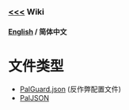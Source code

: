 ### [<<<](../README_ZH_CN.md) Wiki

#### [English](./README.md) / 简体中文

# 文件类型
- [PalGuard.json](./PalGuard%20Config_ZH_CN.md) (反作弊配置文件)
- [PalJSON](PalJSON_ZH_CN.md)
